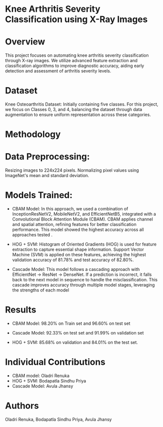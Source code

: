 # Knee Arthritis Severity Classification using X-Ray Images
# Overview
This project focuses on automating knee arthritis severity classification through X-ray images. We utilize advanced feature extraction and classification algorithms to improve diagnostic accuracy, aiding early detection and assessment of arthritis severity levels.

# Dataset
Knee Osteoarthritis Dataset: Initially containing five classes. For this project, we focus on Classes 0, 3, and 4, balancing the dataset through data augmentation to ensure uniform representation across these categories.

# Methodology
# Data Preprocessing:
Resizing images to 224x224 pixels.
Normalizing pixel values using ImageNet's mean and standard deviation.

# Models Trained:
* CBAM Model: In this approach, we used a combination of InceptionResNetV2, MobileNetV2, and EfficientNetB5, integrated with a Convolutional Block Attention 
  Module (CBAM). CBAM applies channel and spatial attention, refining features for better classification performance. This model showed the highest accuracy 
  across all approaches tested .

* HOG + SVM: Histogram of Oriented Gradients (HOG) is used for feature extraction to capture essential shape information. Support Vector Machine (SVM) is applied 
  on these features, achieving the highest validation accuracy of 81.78% and test accuracy of 82.80%.

* Cascade Model: This model follows a cascading approach with EfficientNet -> ResNet -> DenseNet. If a prediction is incorrect, it falls back to the next model in 
  sequence to handle the misclassification. This cascade improves accuracy through multiple model stages, leveraging the strengths of each model 

# Results
* CBAM Model: 98.20% on Train set and 96.60% on test set

* Cascade Model: 92.33% on test set and 91.99% on validation set

* HOG + SVM:  85.68% on validation and 84.01% on the test set.

# Individual Contributions
* CBAM model: Oladri Renuka
* HOG + SVM: Bodapatla Sindhu Priya
* Cascade Model: Avula Jhansy


# Authors
Oladri Renuka, Bodapatla Sindhu Priya, Avula Jhansy
